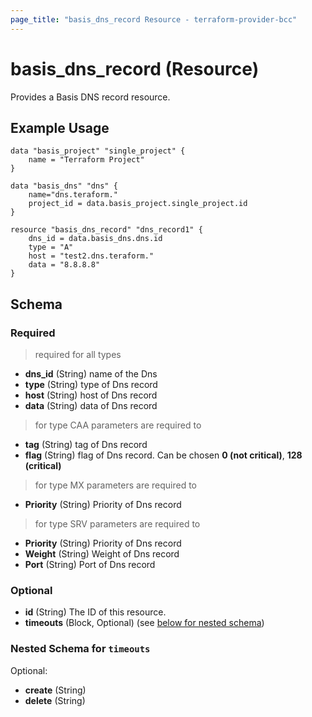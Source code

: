 ```yaml
---
page_title: "basis_dns_record Resource - terraform-provider-bcc"
---
```

# basis_dns_record (Resource)

Provides a Basis DNS record resource.

## Example Usage

```hcl
data "basis_project" "single_project" {
    name = "Terraform Project"
}

data "basis_dns" "dns" {
    name="dns.teraform."
    project_id = data.basis_project.single_project.id
}

resource "basis_dns_record" "dns_record1" {
    dns_id = data.basis_dns.dns.id
    type = "A"
    host = "test2.dns.teraform."
    data = "8.8.8.8"
}

```

## Schema

### Required

> required for all types

- **dns_id** (String) name of the Dns
- **type** (String) type of Dns record
- **host** (String) host of Dns record
- **data** (String) data of Dns record

> for type CAA parameters are required to

- **tag** (String) tag of Dns record
- **flag** (String) flag of Dns record. Can be chosen
    **0 (not critical)**, **128 (critical)**

> for type MX parameters are required to

- **Priority** (String) Priority of Dns record

> for type SRV parameters are required to

- **Priority** (String) Priority of Dns record
- **Weight** (String) Weight of Dns record
- **Port** (String) Port of Dns record

### Optional

- **id** (String) The ID of this resource.
- **timeouts** (Block, Optional) (see [below for nested schema](#nestedblock--timeouts))

<a id="nestedblock--timeouts"></a>
### Nested Schema for `timeouts`

Optional:

- **create** (String)
- **delete** (String)
